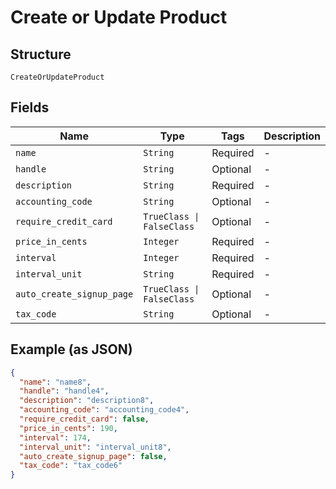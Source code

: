 
# Create or Update Product

## Structure

`CreateOrUpdateProduct`

## Fields

| Name | Type | Tags | Description |
|  --- | --- | --- | --- |
| `name` | `String` | Required | - |
| `handle` | `String` | Optional | - |
| `description` | `String` | Required | - |
| `accounting_code` | `String` | Optional | - |
| `require_credit_card` | `TrueClass \| FalseClass` | Optional | - |
| `price_in_cents` | `Integer` | Required | - |
| `interval` | `Integer` | Required | - |
| `interval_unit` | `String` | Required | - |
| `auto_create_signup_page` | `TrueClass \| FalseClass` | Optional | - |
| `tax_code` | `String` | Optional | - |

## Example (as JSON)

```json
{
  "name": "name8",
  "handle": "handle4",
  "description": "description8",
  "accounting_code": "accounting_code4",
  "require_credit_card": false,
  "price_in_cents": 190,
  "interval": 174,
  "interval_unit": "interval_unit8",
  "auto_create_signup_page": false,
  "tax_code": "tax_code6"
}
```

